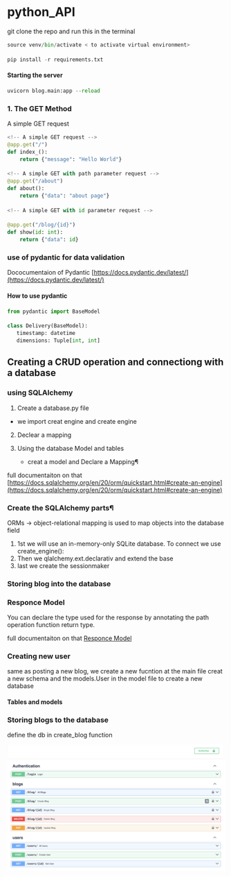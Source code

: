 # python_API

git clone the repo and run this in the terminal



```python
source venv/bin/activate < to activate virtual environment>

pip install -r requirements.txt
```

#### Starting the server 

```python
uvicorn blog.main:app --reload
```

### 1. The GET Method

A simple GET request
  
```python
<!-- A simple GET request -->
@app.get("/")
def index_():
    return {"message": "Hello World"}

<!-- A simple GET with path parameter request -->
@app.get("/about")
def about():
    return {"data": "about page"}

<!-- A simple GET with id parameter request -->

@app.get("/blog/{id}")
def show(id: int):
    return {"data": id}
```

### use of pydantic for data validation    
Dococumentaion of Pydantic [https://docs.pydantic.dev/latest/](https://docs.pydantic.dev/latest/)

#### How to use pydantic
 ```python
from pydantic import BaseModel

class Delivery(BaseModel):
    timestamp: datetime
    dimensions: Tuple[int, int]
 ```


 ## Creating a CRUD operation and connectiong with a database 
 ### using  SQLAlchemy

1. Create a database.py file 
- we import creat engine and create engine
2. Declear a mapping
3. Using the database
    Model and tables

    - creat a model and Declare a Mapping¶


full documentaiton on that [https://docs.sqlalchemy.org/en/20/orm/quickstart.html#create-an-engine](https://docs.sqlalchemy.org/en/20/orm/quickstart.html#create-an-engine)


### Create the SQLAlchemy parts¶
ORMs -> object-relational mapping
is used to map objects into the database field 

1. 1st we will use an in-memory-only SQLite database. To connect we use create_engine():
2. Then we qlalchemy.ext.declarativ and extend the base 
3. last we create the sessionmaker
   
### Storing blog into the database


### Responce Model

You can declare the type used for the response by annotating the path operation function return type.

full documentaiton on that [Responce Model](https://fastapi.tiangolo.com/tutorial/response-model/)

### Creating new user

same as posting a new blog, we create a new fucntion at the main file
creat a new schema and the models.User in the model file to create a new database

#### Tables and models 

### Storing blogs to the database

define the db in create_blog function

![Alt text](image.png)